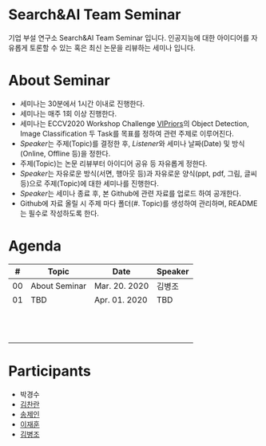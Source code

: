 # Search&AI Team Seminar
기업 부설 연구소 Search&AI Team Seminar 입니다. 인공지능에 대한 아이디어를 자유롭게 토론할 수 있는 혹은 최신 논문을 리뷰하는 세미나 입니다.

# About Seminar
- 세미나는 30분에서 1시간 이내로 진행한다.
- 세미나는 매주 1회 이상 진행한다.
- 세미나는 ECCV2020 Workshop Challenge [VIPriors](https://vipriors.github.io/)의 Object Detection, Image Classification 두 Task를  목표를 정하여 관련 주제로 이루어진다.
- *Speaker*는 주제(Topic)를 결정한 후, *Listener*와 세미나 날짜(Date) 및 방식(Online, Offline 등)을 정한다.
- 주제(Topic)는 논문 리뷰부터 아이디어 공유 등 자유롭게 정한다.
- *Speaker*는 자유로운 방식(서면, 행아웃 등)과 자유로운 양식(ppt, pdf, 그림, 글씨 등)으로 주제(Topic)에 대한 세미나를 진행한다.
- *Speaker*는 세미나 종료 후, 본 Github에 관련 자료를 업로드 하여 공개한다.
- Github에 자료 올릴 시 주제 마다 폴더(#. Topic)를 생성하여 관리하며, README는 필수로 작성하도록 한다.

# Agenda
|  #  | Topic | Date | Speaker |
|-----|-------|------|---------|
|  00  | About Seminar      | Mar. 20. 2020     | 김병조        |
|  01  | TBD                | Apr. 01. 2020     | TBD           |
|     |       |      |         |
|     |       |      |         |
|     |       |      |         |
|     |       |      |         |
|     |       |      |         |
|     |       |      |         |
|     |       |      |         |
|     |       |      |         |
|     |       |      |         |
|     |       |      |         |
|     |       |      |         |
|     |       |      |         |

# Participants
- 박경수
- [김찬란](https://github.com/seriousran)
- [송제인](https://github.com/songjein)
- [이재훈](https://github.com/dlwogns0128)
- [김병조](https://github.com/byeongjokim)